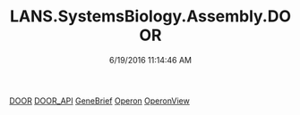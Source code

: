 ﻿---
title: LANS.SystemsBiology.Assembly.DOOR
date: 6/19/2016 11:14:46 AM
---

[DOOR](T-LANS.SystemsBiology.Assembly.DOOR.DOOR.html)
[DOOR_API](T-LANS.SystemsBiology.Assembly.DOOR.DOOR_API.html)
[GeneBrief](T-LANS.SystemsBiology.Assembly.DOOR.GeneBrief.html)
[Operon](T-LANS.SystemsBiology.Assembly.DOOR.Operon.html)
[OperonView](T-LANS.SystemsBiology.Assembly.DOOR.OperonView.html)

